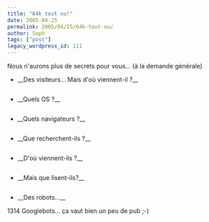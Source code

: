 ```yaml
---
title: "64k tout nu!"
date: 2005-04-25
permalink: 2005/04/25/64k-tout-nu/
author: Soph
tags: ["post"]
legacy_wordpress_id: 111
---
```


Nous n'aurons plus de secrets pour vous... (à la demande générale)

<!-- excerpt -->

<ul> <li>__Des visiteurs... Mais d'où viennent-il ?__</li> </ul> 

<img src="https://64k.be/wp-content/uploads/2006/64kinfos/03.gif" alt="" />

 <ul> <li>__Quels OS ?__</li> </ul> 

<img src="https://64k.be/wp-content/uploads/2006/64kinfos/02.gif" alt="" />

 <ul> <li>__Quels navigateurs ?__</li> </ul> 

<img src="https://64k.be/wp-content/uploads/2006/64kinfos/01.gif" alt="" />

 <ul> <li>__Que recherchent-ils ?__</li> </ul> 

<img src="https://64k.be/wp-content/uploads/2006/64kinfos/07.gif" alt="" />

 <ul> <li>__D'où viennent-ils ?__</li> </ul> 

<img src="https://64k.be/wp-content/uploads/2006/64kinfos/06.gif" alt="" />

 <ul> <li>__Mais que lisent-ils?__</li> </ul> 

<img src="https://64k.be/wp-content/uploads/2006/64kinfos/05.gif" alt="" />

 <ul> <li>__Des robots...__</li> </ul> 

<img src="https://64k.be/wp-content/uploads/2006/64kinfos/04.gif" alt="" /><br />
1314 Googlebots... ça vaut bien un peu de pub ;-)
